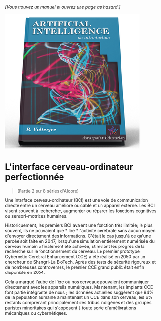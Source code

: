 *[Vous trouvez un manuel et ouvrez une page au hasard.]*

![AI Textbook](/resources/lore/textbookAI440.png)
# L'interface cerveau-ordinateur perfectionnée
> (Partie 2 sur 8 séries d'AIcore)

Une interface cerveau-ordinateur (BCI) est une voie de communication directe entre un cerveau amélioré ou câblé et un appareil externe. Les BCI visent souvent à rechercher, augmenter ou réparer les fonctions cognitives ou sensori-motrices humaines.

Historiquement, les premiers BCI avaient une fonction très limitée; le plus souvent, ils ne pouvaient que * lire * l'activité cérébrale sans aucun moyen d'envoyer directement des informations. C'était le cas jusqu'à ce qu'une percée soit faite en 2047, lorsqu'une simulation entièrement numérisée du cerveau humain a finalement été achevée, stimulant les progrès de la recherche sur le fonctionnement du cerveau. Le premier prototype Cybernetic Cerebral Enhancement (CCE) a été réalisé en 2050 par un chercheur de Shangri-La BioTech. Après des tests de sécurité rigoureux et de nombreuses controverses, le premier CCE grand public était enfin disponible en 2054.

Cela a marqué l'aube de l'ère où nos cerveaux pouvaient communiquer directement avec les appareils numériques. Maintenant, les implants CCE font partie intégrante de nous ; les données actuelles suggèrent que 94% de la population humaine a maintenant un CCE dans son cerveau, les 6% restants comprenant principalement des tribus indigènes et des groupes puristes minoritaires qui s'opposent à toute sorte d'améliorations mécaniques ou cybernétiques.  
